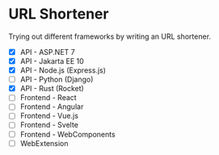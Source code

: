 # URL Shortener

Trying out different frameworks by writing an URL shortener.

- [x] API - ASP.NET 7
- [x] API - Jakarta EE 10
- [x] API - Node.js (Express.js)
- [ ] API - Python (Django)
- [x] API - Rust (Rocket)
- [ ] Frontend - React
- [ ] Frontend - Angular
- [ ] Frontend - Vue.js
- [ ] Frontend - Svelte
- [ ] Frontend - WebComponents
- [ ] WebExtension

